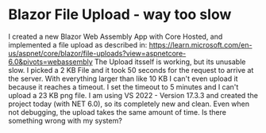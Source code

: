 
# Blazor File Upload - way too slow

I created a new Blazor Web Assembly App with Core Hosted, and implemented a file upload as described in:
https://learn.microsoft.com/en-us/aspnet/core/blazor/file-uploads?view=aspnetcore-6.0&pivots=webassembly
The Upload itsself is working, but its unusable slow. I picked a 2 KB File and it took 50 seconds for the request to arrive at the server. With everything larger than like 10 KB I can't even upload it because it reaches a timeout. I set the timeout to 5 minutes and I can't upload a 23 KB png file.
I am using VS 2022 - Version 17.3.3 and created the project today (with NET 6.0), so its completely new and clean.
Even when not debugging, the upload takes the same amount of time. Is there something wrong with my system?

        